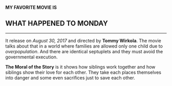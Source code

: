 **MY FAVORITE MOVIE IS**
## WHAT HAPPENED TO MONDAY
---
It release on *August 30, 2017* and directed by **Tommy Wirkola**. The movie talks about that in a world where families are allowed
only one child due to *overpopulation*. And there are identical septuplets and they must avoid the governmental execution. 

**The Moral of the Story** is it shows how siblings work together and how siblings show their love for each other. They take each 
places themselves into danger and some even sacrifices just to save each other.
